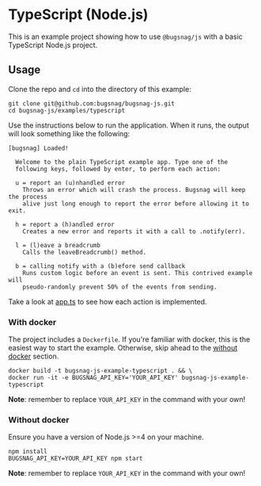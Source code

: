 # TypeScript (Node.js)

This is an example project showing how to use `@bugsnag/js` with a basic TypeScript Node.js project.

## Usage

Clone the repo and `cd` into the directory of this example:

```
git clone git@github.com:bugsnag/bugsnag-js.git
cd bugsnag-js/examples/typescript
```

Use the instructions below to run the application. When it runs, the output will look something like the following:

```
[bugsnag] Loaded!

  Welcome to the plain TypeScript example app. Type one of the
  following keys, followed by enter, to perform each action:

  u = report an (u)nhandled error
    Throws an error which will crash the process. Bugsnag will keep the process
    alive just long enough to report the error before allowing it to exit.

  h = report a (h)andled error
    Creates a new error and reports it with a call to .notify(err).

  l = (l)eave a breadcrumb
    Calls the leaveBreadcrumb() method.

  b = calling notify with a (b)efore send callback
    Runs custom logic before an event is sent. This contrived example will
    pseudo-randomly prevent 50% of the events from sending.
```

Take a look at [app.ts](app.ts) to see how each action is implemented.

### With docker

The project includes a `Dockerfile`. If you're familiar with docker, this is the easiest way to start the example. Otherwise, skip ahead to the [without docker](#without-docker) section.

```
docker build -t bugsnag-js-example-typescript . && \
docker run -it -e BUGSNAG_API_KEY='YOUR_API_KEY' bugsnag-js-example-typescript
```

__Note__: remember to replace `YOUR_API_KEY` in the command with your own!

### Without docker

Ensure you have a version of Node.js >=4 on your machine.

```
npm install
BUGSNAG_API_KEY=YOUR_API_KEY npm start
```
__Note__: remember to replace `YOUR_API_KEY` in the command with your own!
